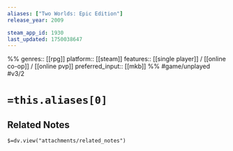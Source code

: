 ```yaml
---
aliases: ["Two Worlds: Epic Edition"]
release_year: 2009

steam_app_id: 1930
last_updated: 1750038647
---
```

%%
genres:: [[rpg]]
platform:: [[steam]]
features:: [[single player]] / [[online co-op]] / [[online pvp]]
preferred_input:: [[mkb]]
%%
#game/unplayed
#v3/2

# `=this.aliases[0]`
## Related Notes
`$=dv.view("attachments/related_notes")`